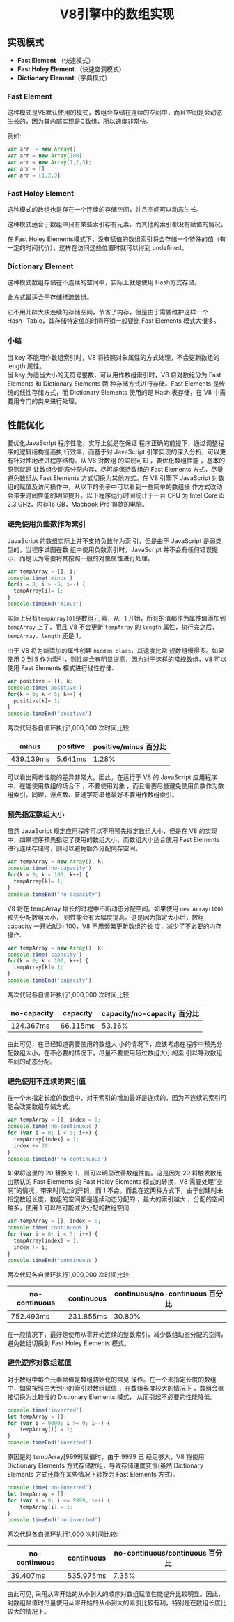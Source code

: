 # <center>V8引擎中的数组实现<center>

## 实现模式

- **Fast Element** （快速模式）
- **Fast Holey Element** （快速空洞模式）
- **Dictionary Element**（字典模式）

### Fast Element

这种模式是V8默认使用的模式，数组会存储在连续的空间中，而且空间是会动态生长的，因为其内部实现是C数组，所以速度非常快。

例如:

```js
var arr  = new Array()
var arr = new Array(100)
var arr = new Array(1,2,3);
var arr = []
var arr = [1,2,3]
```

### Fast Holey Element

这种模式的数组也是存在一个连续的存储空间，并且空间可以动态生长。

这种模式适合于数组中只有某些索引存有元素，而其他的索引都没有赋值的情况。

在 Fast Holey Elements模式下，没有赋值的数组索引将会存储一个特殊的值（有一定的时间代价），这样在访问这些位置时就可以得到 undefined。

### Dictionary Element

这种模式数组存储在不连续的空间中，实际上就是使用 Hash方式存储。

此方式最适合于存储稀疏数组。

它不用开辟大块连续的存储空间，节省了内存，但是由于需要维护这样一个 Hash- Table，其存储特定值的时间开销一般要比 Fast Elements 模式大很多。


### 小结

当 key 不能用作数组索引时，V8 将按照对象属性的方式处理，不会更新数组的 length 属性。  
当 key 为适当大小的无符号整数，可以用作数组索引时，V8 将对数组分为 Fast Elements 和 Dictionary Elements 两 种存储方式进行存储。Fast Elements 是传统的线性存储方式，而 Dictionary Elements 使用的是 Hash 表存储，在 V8 中需要用专门的类来进行处理。

## 性能优化

要优化JavaScript 程序性能，实际上就是在保证 程序正确的前提下，通过调整程序的逻辑结构提高执 行效率，而基于对 JavaScript 引擎实现的深入分析，可以更有针对性地改进程序结构。从 V8 对数组 的实现可知 ，要优化数组性能 ，基本的原则就是 让数组少动态分配内存，尽可能保持数组的 Fast Elements 方式，尽量避免数组从 Fast Elements 方式切换为其他方式。在 V8 引擎下 JavaScript 对数组的赋值及访问操作中，从以下的例子中可以看到一些简单的数组操 作方式改动会带来时间性能的明显提升。以下程序运行时间统计于一台 CPU 为 Intel Core i5 2.3 GHz，内存16 GB，Macbook Pro 18款的电脑。

### 避免使用负整数作为索引

JavaScript 的数组实际上并不支持负数作为索 引，但是由于 JavaScript 是弱类型的，当程序试图在数 组中使用负数索引时，JavaScript 并不会有任何错误提示，而是认为需要将其按照一般的对象属性进行处理。

```js
var tempArray = [], i;
console.time('minus')
for(i = 0; i > -5; i--) {
  tempArray[i]= 1; 
}
console.timeEnd('minus')
```
实际上只有`tempArray[0]`是数组元 素，从 -1 开始，所有的值都作为属性值添加到 `tempArray` 上了，而且 V8 不会更新 `tempArray` 的 `length` 属性，执行完之后，`tempArray. length` 还是 1。

由于 V8 将为新添加的属性创建 `hidden class`，其速度比常 规数组慢得多。如果使用 0 到 5 作为索引，则性能会有明显提高，因为对于这样的常规数组，V8 可以使用 Fast Elements 模式进行线性存储.

```js
var positive = [], k;
console.time('positive')
for(k = 0; k < 5; k++) {
  positive[k]= 1; 
}
console.timeEnd('positive')
```

两次代码各自循环执行1,000,000 次时间比较

| minus | positive | positive/minus 百分比 |
| ----  | -------- | -------------------- |
| 439.139ms | 5.641ms | 1.28% |

可以看出两者性能的差异非常大。因此，在运行于 V8 的 JavaScript 应用程序中，在能使用数组的场合下 ，不要使用对象 ，而且需要尽量避免使用负数作为数组索引。同理，浮点数、普通字符串也最好不要用作数组索引。


### 预先指定数组大小

虽然 JavaScript 规定应用程序可以不用预先指定数组大小，但是在 V8 的实现中，如果程序预先指定了使用的数组大小，而数组大小适合使用 Fast Elements 进行连续存储时，则可以避免额外分配内存空间。

```js
var tempArray = new Array(), k;
console.time('no-capacity')
for(k = 0; k < 100; k++) {
  tempArray[k]= 1; 
}
console.timeEnd('no-capacity')
```
V8 将在 tempArray 增长的过程中不断动态分配空间。如果使用 `new Array(100)` 预先分配数组大小， 则性能会有大幅度提高。这是因为指定大小后，数组 capacity 一开始就为 100，V8 不用频繁更新数组的长 度，减少了不必要的内存操作.

```js
var tempArray = new Array(), k;
console.time('capacity')
for(k = 0; k < 100; k++) {
  tempArray[k]= 1; 
}
console.timeEnd('capacity')
```
两次代码各自循环执行1,000,000 次时间比较:

| no-capacity | capacity | capacity/no-capacity 百分比 |
| ----  | -------- | -------------------- |
| 124.367ms | 66.115ms | 53.16% |

由此可见，在已经知道需要使用的数组大 小的情况下，应该考虑在程序中预先分配数组大小，在不必要的情况下，尽量不要使用超过数组大小的索 引以导致数组空间的动态分配。


### 避免使用不连续的索引值

在一个未指定长度的数组中，对于索引的增加最好是连续的，因为不连续的索引可能会改变数组存储方式。

```js
var tempArray = [], index = 0;
console.time('no-continuous')
for (var i = 0; i < 5; i++) {
  tempArray[index] = 1;
  index += 20;
}
console.timeEnd('no-continuous')
```

如果将这里的 20 替换为 1，则可以明显改善数组性能。这是因为 20 将触发数组由默认的 Fast Elements 向 Fast Holey Elements 模式的转换，V8 需要处理“空洞”的情况，带来时间上的开销，而 1 不会。而且在这两种方式下，由于创建时未指定数组长度，数组的空间都是连续动态分配的 ，最大的索引越大 ，分配的空间越多，使用 1 可以尽可能减少分配的数组空间.

```js
var tempArray = [], index = 0;
console.time('continuous')
for (var i = 0; i < 5; i++) {
  tempArray[index] = 1;
  index += i;
}
console.timeEnd('continuous')
```
两次代码各自循环执行1,000,000 次时间比较:

| no-continuous | continuous | continuous/no-continuous 百分比 |
| ----  | -------- | -------------------- |
| 752.493ms | 231.855ms | 30.80% |

在一般情况下，最好是使用从零开始连续的整数索引，减少数组动态分配的空间，避免数组切换到 Fast Holey Elements 模式。

### 避免逆序对数组赋值

对于数组中每个元素赋值是数组初始化的常见 操作。在一个未指定长度的数组中，如果按照由大到小的索引对数组赋值 ，在数组长度较大的情况下 ，数组会直接切换为比较慢的 Dictionary Elements 模式， 从而引起不必要的性能降低。

```js
console.time('inverted')
let tempArray = [];
for (var i = 9999; i >= 0; i--) {
	tempArray[i] = 1;
}
console.timeEnd('inverted')
```

原因是对 tempArray[9999]赋值时，由于 9999 已 经足够大，V8 将使用 Dictionary Elements 方式存储数组，导致存储速度变慢(虽然 Dictionary Elements 方式还能在某些情况下转换为 Fast Elements 方式)。

```js
console.time('no-inverted')
let tempArray = [];
for (var i = 0; i <= 9999; i++) {
	tempArray[i] = 1;
}
console.timeEnd('no-inverted')
```

两次代码各自循环执行1,000 次时间比较:

| no-continuous | continuous | no-continuous/continuous 百分比 |
| ----  | -------- | -------------------- |
| 39.407ms | 535.975ms | 7.35% |

由此可见, 采用从零开始的从小到大的顺序对数组赋值性能提升比较明显。因此，对数组赋值时尽量使用从零开始的从小到大的索引比较有利，特别是在数组长度比较大的情况下。

<Valine></Valine>
